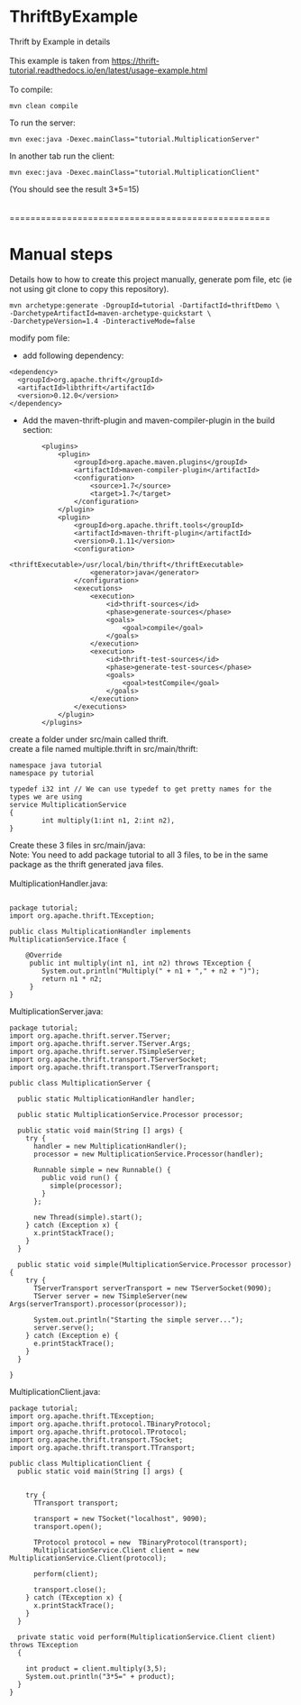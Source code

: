# ThriftByExample
Thrift by Example in details<br/>
<br/>
This example is taken from https://thrift-tutorial.readthedocs.io/en/latest/usage-example.html<br/>
<br/>
To compile:
```
mvn clean compile
```

To run the server:
```
mvn exec:java -Dexec.mainClass="tutorial.MultiplicationServer"
```
In another tab run the client:
```
mvn exec:java -Dexec.mainClass="tutorial.MultiplicationClient"
```
(You should see the result 3*5=15)<br/>
<br/>
<br/>
==================================================<br/>
# Manual steps 
Details how to how to create this project manually, generate pom file, etc (ie not using git clone to copy this repository).
```
mvn archetype:generate -DgroupId=tutorial -DartifactId=thriftDemo \
-DarchetypeArtifactId=maven-archetype-quickstart \
-DarchetypeVersion=1.4 -DinteractiveMode=false
```

modify pom file:<br/>
- add following dependency:
```
<dependency>
  <groupId>org.apache.thrift</groupId>
  <artifactId>libthrift</artifactId>
  <version>0.12.0</version>
</dependency>
```
- Add the maven-thrift-plugin and maven-compiler-plugin in the build section:
```
        <plugins>
            <plugin>
                <groupId>org.apache.maven.plugins</groupId>
                <artifactId>maven-compiler-plugin</artifactId>
                <configuration>
                    <source>1.7</source>
                    <target>1.7</target>
                </configuration>
            </plugin>
            <plugin>
                <groupId>org.apache.thrift.tools</groupId>
                <artifactId>maven-thrift-plugin</artifactId>
                <version>0.1.11</version>
                <configuration>
                    <thriftExecutable>/usr/local/bin/thrift</thriftExecutable>
                    <generator>java</generator>
                </configuration>
                <executions>
                    <execution>
                        <id>thrift-sources</id>
                        <phase>generate-sources</phase>
                        <goals>
                            <goal>compile</goal>
                        </goals>
                    </execution>
                    <execution>
                        <id>thrift-test-sources</id>
                        <phase>generate-test-sources</phase>
                        <goals>
                            <goal>testCompile</goal>
                        </goals>
                    </execution>
                </executions>
            </plugin>
        </plugins>
```
create a folder under src/main called thrift. <br/>
create a file named multiple.thrift in src/main/thrift: 
```
namespace java tutorial
namespace py tutorial

typedef i32 int // We can use typedef to get pretty names for the types we are using
service MultiplicationService
{
        int multiply(1:int n1, 2:int n2),
}
```

Create these 3 files in src/main/java:<br/>
Note: You need to add package tutorial to all 3 files, to be in the same package as the thrift generated java files. <br/><br/>
MultiplicationHandler.java:
```

package tutorial;
import org.apache.thrift.TException;

public class MultiplicationHandler implements MultiplicationService.Iface {

	@Override
	 public int multiply(int n1, int n2) throws TException {
	    System.out.println("Multiply(" + n1 + "," + n2 + ")");
	    return n1 * n2;
	 }
}
```
MultiplicationServer.java:
```
package tutorial;
import org.apache.thrift.server.TServer;
import org.apache.thrift.server.TServer.Args;
import org.apache.thrift.server.TSimpleServer;
import org.apache.thrift.transport.TServerSocket;
import org.apache.thrift.transport.TServerTransport;

public class MultiplicationServer {

  public static MultiplicationHandler handler;

  public static MultiplicationService.Processor processor;

  public static void main(String [] args) {
    try {
      handler = new MultiplicationHandler();
      processor = new MultiplicationService.Processor(handler);

      Runnable simple = new Runnable() {
        public void run() {
          simple(processor);
        }
      };      
     
      new Thread(simple).start();
    } catch (Exception x) {
      x.printStackTrace();
    }
  }

  public static void simple(MultiplicationService.Processor processor) {
    try {
      TServerTransport serverTransport = new TServerSocket(9090);
      TServer server = new TSimpleServer(new Args(serverTransport).processor(processor));

      System.out.println("Starting the simple server...");
      server.serve();
    } catch (Exception e) {
      e.printStackTrace();
    }
  }
 
}
```
MultiplicationClient.java:
```
package tutorial;
import org.apache.thrift.TException;
import org.apache.thrift.protocol.TBinaryProtocol;
import org.apache.thrift.protocol.TProtocol;
import org.apache.thrift.transport.TSocket;
import org.apache.thrift.transport.TTransport;

public class MultiplicationClient {
  public static void main(String [] args) {

   
    try {
      TTransport transport;
     
      transport = new TSocket("localhost", 9090);
      transport.open();

      TProtocol protocol = new  TBinaryProtocol(transport);
      MultiplicationService.Client client = new MultiplicationService.Client(protocol);

      perform(client);

      transport.close();
    } catch (TException x) {
      x.printStackTrace();
    } 
  }

  private static void perform(MultiplicationService.Client client) throws TException
  {
   
    int product = client.multiply(3,5);
    System.out.println("3*5=" + product);
  }
}
```
